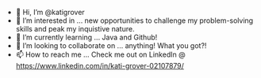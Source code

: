 - 👋 Hi, I’m @katigrover
- 👀 I’m interested in ... new opportunities to challenge my problem-solving skills and peak my inquistive nature.
- 🌱 I’m currently learning ... Java and Github!
- 💞️ I’m looking to collaborate on ... anything! What you got?!
- 📫 How to reach me ... Check me out on LinkedIn @ https://www.linkedin.com/in/kati-grover-02107879/

<!---
katigrover/katigrover is a ✨ special ✨ repository because its `README.md` (this file) appears on your GitHub profile.
You can click the Preview link to take a look at your changes.
--->
